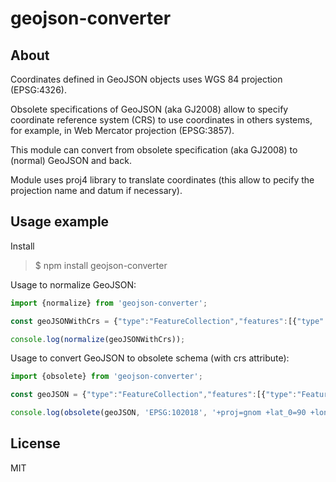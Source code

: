 geojson-converter
================

About
-------

Coordinates defined in GeoJSON objects uses WGS 84 projection (EPSG:4326).

Obsolete specifications of GeoJSON (aka GJ2008) allow to specify coordinate reference system (CRS) to use coordinates in others systems, for example, in Web Mercator projection (EPSG:3857).

This module can convert from obsolete specification (aka GJ2008) to (normal) GeoJSON and back.

Module uses proj4 library to translate coordinates (this allow to pecify the projection name and datum if necessary).

Usage example
-------

Install
>$ npm install geojson-converter


Usage to normalize GeoJSON:

```js
import {normalize} from 'geojson-converter';

const geoJSONWithCrs = {"type":"FeatureCollection","features":[{"type":"Feature","properties":{"name":"building"},"geometry":{"coordinates":[[[4327063.487520801,7530792.175331439],[4327079.9973121025,7530744.296936532],[4327110.815589298,7530753.652485012],[4327092.104492462,7530803.181859037],[4327063.487520801,7530792.175331439]]],"type":"Polygon"}}],"crs":{"type":"name","properties":{"name":"urn:ogc:def:crs:EPSG::3857"}}};

console.log(normalize(geoJSONWithCrs));

```

Usage to convert GeoJSON to obsolete schema (with crs attribute):
```js
import {obsolete} from 'geojson-converter';

const geoJSON = {"type":"FeatureCollection","features":[{"type":"Feature","properties":{"name":"building"},"geometry":{"coordinates":[[[38.87067266195456,55.86098927010207],[38.8708209719332,55.860747896682426],[38.871097817227536,55.86079506172163],[38.87092973258484,55.861044758032676],[38.87067266195456,55.86098927010207]]],"type":"Polygon"}}]};

console.log(obsolete(geoJSON, 'EPSG:102018', '+proj=gnom +lat_0=90 +lon_0=0 +x_0=6300000 +y_0=6300000 +ellps=WGS84 +datum=WGS84 +units=m +no_defs'));

```

License
-------

MIT